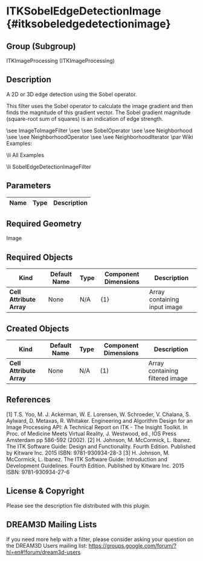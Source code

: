 ITKSobelEdgeDetectionImage {#itksobeledgedetectionimage}
==========================

## Group (Subgroup) ##
ITKImageProcessing (ITKImageProcessing)

## Description ##
A 2D or 3D edge detection using the Sobel operator.

This filter uses the Sobel operator to calculate the image gradient and then finds the magnitude of this gradient vector. The Sobel gradient magnitude (square-root sum of squares) is an indication of edge strength.

\see ImageToImageFilter 
\see 
\see SobelOperator 
\see 
\see Neighborhood 
\see 
\see NeighborhoodOperator 
\see 
\see NeighborhoodIterator 
\par Wiki Examples:

\li All Examples 

\li SobelEdgeDetectionImageFilter

## Parameters ##
| Name | Type | Description |
|------|------|------|


## Required Geometry ##
Image

## Required Objects ##
| Kind | Default Name | Type | Component Dimensions | Description |
|------|--------------|-------------|---------|-----|
| **Cell Attribute Array** | None | N/A | (1)  | Array containing input image

## Created Objects ##
| Kind | Default Name | Type | Component Dimensions | Description |
|------|--------------|-------------|---------|-----|
| **Cell Attribute Array** | None | N/A | (1)  | Array containing filtered image

## References ##
[1] T.S. Yoo, M. J. Ackerman, W. E. Lorensen, W. Schroeder, V. Chalana, S. Aylward, D. Metaxas, R. Whitaker. Engineering and Algorithm Design for an Image Processing API: A Technical Report on ITK - The Insight Toolkit. In Proc. of Medicine Meets Virtual Reality, J. Westwood, ed., IOS Press Amsterdam pp 586-592 (2002). 
[2] H. Johnson, M. McCormick, L. Ibanez. The ITK Software Guide: Design and Functionality. Fourth Edition. Published by Kitware Inc. 2015 ISBN: 9781-930934-28-3
[3] H. Johnson, M. McCormick, L. Ibanez. The ITK Software Guide: Introduction and Development Guidelines. Fourth Edition. Published by Kitware Inc. 2015 ISBN: 9781-930934-27-6

## License & Copyright ##

Please see the description file distributed with this plugin.

## DREAM3D Mailing Lists ##

If you need more help with a filter, please consider asking your question on the DREAM3D Users mailing list:
https://groups.google.com/forum/?hl=en#!forum/dream3d-users
